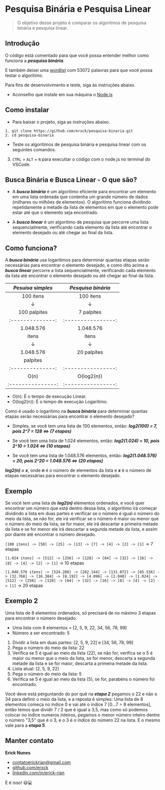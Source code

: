 # Pesquisa Binária e Pesquisa Linear

> O objetivo desse projeto é comparar os algoritmos de pesquisa binária e pesquisa linear.

## Introdução

O código está comentado para que você possa entender melhor como funciona a **_pesquisa binária_**.

E também deixei uma [wordlist](https://github.com/douglasbuzatto/WordLists) com 53072 palavras para que você possa testar o algoritimo.

Para fins de desenvolvimento e teste, siga às instruções abaixo.

- Aconselho que instale em sua máquina o [Node.js](https://nodejs.org/en)

## Como instalar

- Para baixar o projeto, siga as instruções abaixo.

```
1. git clone https://github.com/erxck/pesquisa-binaria.git
2. cd pesquisa-binaria
```

- Teste os algoritimos de pesquisa binária e pesquisa linear com os seguintes comandos.

3. `CTRL` + `ALT` + `N` para execultar o código com o node.js no terminal do VSCode.

## Busca Binária e Busca Linear - O que são?

- A **_busca binária_** é um algoritimo eficiente para encontrar um elemento em uma lista ordenada que contenha um grande número de dados (milhares ou milhões de elementos). O algoritimo funciona dividindo repetidamente a metade da lista de elementos em que o elemento pode estar até que o elemento seja encontrado.

- A **_busca linear_** é um algoritimo de pesquisa que percorre uma lista sequencialmente, verificando cada elemento da lista até encontrar o elemento desejado ou até chegar ao final da lista.

## Como funciona?

A **_busca binária_** usa logaritimos para determinar quantas etapas serão necessárias para encontrar o elemento desejado, e como dito acima a **_busca linear_** percorre a lista sequencialmente, verificando cada elemento da lista até encontrar o elemento desejado ou até chegar ao final da lista.

| **_Pesuisa simples_** | **_Pesquisa binária_** |
| :-------------------: | :--------------------: |
|       100 itens       |       100 itens        |
|           ↓           |           ↓            |
|     100 palpites      |       7 palpites       |
|   :--------------:    |   :----------------:   |
|       1.048.576       |       1.048.576        |
|         itens         |         itens          |
|           ↓           |           ↓            |
|       1.048.576       |      20 palpites       |
|       palpites        |                        |
|   :--------------:    |   :----------------:   |
|         O(n)          |       O(log2(n))       |
|   :---------------:   |   :----------------:   |

- O(n): É o tempo de execução Linear.
- O(log2(n)): É o tempo de execução Logaritimo.

Como é usado o logaritimo na **_busca binária_** para determinar quantas etapas serão necessárias para encontrar o elemento desejado?

- Simples, se você tem uma lista de 100 elementos, então: **_log2(100) = 7, pois 2^7 = 128 <=> (7 etapas)_**

- Se você tem uma lista de 1.024 elementos, então: **_log2(1.024) = 10, pois 2^10 = 1.024 <=> (10 etapas)_**

- Se você tem uma lista de 1.048.576 elementos, então: **_log2(1.048.576) = 20, pois 2^20 = 1.048.576 <=> (20 etapas)_**

**_log2(n) = x_**, onde **_n_** é o número de elementos da lista e **_x_** é o número de etapas necessárias para encontrar o elemento desejado.

## Exemplo

Se você tem uma lista de **_log2(n)_** elementos ordenados, e você quer encontrar um número que está dentro dessa lista, o algoritimo irá começar dividindo a lista em duas partes e verificar se o número é igual o número do meio da lista, se não for, ele irá verificar se o número é maior ou menor que o número do meio da lista, se for maior, ele irá descartar a primeira metade da lista e se for menor ele irá descartar a segunda metade da lista, e assim por diante até encontrar o número desejado.

`[100 itens] -> [50] -> [25] -> [13] -> [7] -> [4] -> [2] -> [1]` -> 7 etapas

`[1.024 itens] -> [512] -> [256] -> [128] -> [64] -> [32] -> [16] -> [8] -> [4] -> [2] -> [1]` -> 10 etapas

`[1.048.576 itens] -> [524.288] -> [262.144] -> [131.072] -> [65.536] -> [32.768] -> [16.384] -> [8.192] -> [4.096] -> [2.048] -> [1.024] -> [512] -> [256] -> [128] -> [64] -> [32] -> [16] -> [8] -> [4] -> [2] -> [1]` -> 20 etapas

## Exemplo 2

Uma lista de 8 elementos ordenados, só precisará de no máximo 3 etapas para encontrar o número desejado.

- Uma lista com 8 elementos = [2, 5, 9, 22, 34, 56, 78, 99]
- Número a ser encontrado: 5

1. Dividir a lista em duas partes: [2, 5, 9, 22] e [34, 56, 78, 99]
2. Pega o número do meio da lista: 22
3. Verifica se 5 é igual ao meio da lista (22), se não for, verifica se o 5 é maior ou menor que o meio da lista, se for menor, descarta a segunda metade da lista e se for maior, descarta a primeira metade da lista.
4. Lista atual: [2, 5, 9, 22]
5. Pega o número do meio da lista: 5
6. Verifica se 5 é igual ao meio da lista (5), se for, parabéns o número foi encontrado.

Você deve está perguntando do por quê na **_etapa 2_** pegamos o 22 e não o 34 para definir o meio da lista, e a reposta é simples: Uma lista de 8 elementos começa no índice 0 e vai até o indice 7 [0...7 = 8 elementos], então temos que dividir 7 / 2 que é igual a 3,5, mas como só podemos colocar no índice numeros inteiros, pegamos o menor número inteiro dentre o número "3,5" que é o 3, e o 3 é o índice do número 22 na lista. E o mesmo vale para a **_etapa 5_**.

## Manter contato

**Erick Nunes**

- [contatoerickrian@gmail.com](mailto:contatoerickrian@gmail.com)
- [github.com/erxck](https://github.com/erxck)
- [linkedin.com/in/erick-rian](https://linkedin.com/in/erick-rian)

E é isso! 😃💻
